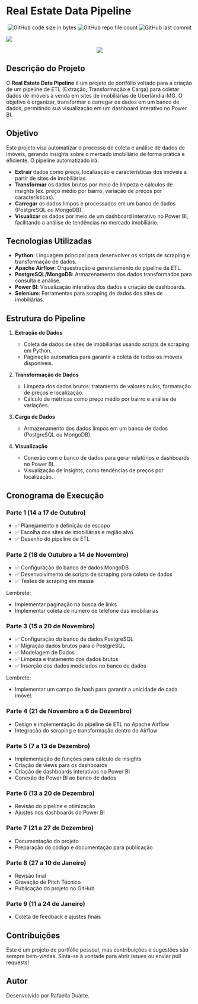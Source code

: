 # Real Estate Data Pipeline

<p align="center">
<img alt="GitHub code size in bytes"  src="https://img.shields.io/github/languages/code-size/rafaelladuarte/real_state_data_pipeline?style=plastic">
<img alt="GitHub repo file count"  src="https://img.shields.io/github/directory-file-count/rafaelladuarte/real_state_data_pipeline?style=plastic">
<img alt="GitHub last commit"  src="https://img.shields.io/github/last-commit/rafaelladuarte/real_state_data_pipeline?style=plastic">
</p>

<img src="images/imoveis.jpeg">

<p align="center">
<img src="https://img.shields.io/static/v1?label=Status&message=Em_Andamento&color=orange&style=for-the-badge"/>
</p>

## Descrição do Projeto

O **Real Estate Data Pipeline** é um projeto de portfólio voltado para a criação de um pipeline de ETL (Extração, Transformação e Carga) para coletar dados de imóveis à venda em sites de imobiliárias de Uberlândia-MG. O objetivo é organizar, transformar e carregar os dados em um banco de dados, permitindo sua visualização em um dashboard interativo no Power BI.

## Objetivo

Este projeto visa automatizar o processo de coleta e análise de dados de imóveis, gerando insights sobre o mercado imobiliário de forma prática e eficiente. O pipeline automatizado irá:

- **Extrair** dados como preço, localização e características dos imóveis a partir de sites de imobiliárias.
- **Transformar** os dados brutos por meio de limpeza e cálculos de insights (ex. preço médio por bairro, variação de preços por características).
- **Carregar** os dados limpos e processados em um banco de dados (PostgreSQL ou MongoDB).
- **Visualizar** os dados por meio de um dashboard interativo no Power BI, facilitando a análise de tendências no mercado imobiliário.

## Tecnologias Utilizadas

- **Python**: Linguagem principal para desenvolver os scripts de scraping e transformação de dados.
- **Apache Airflow**: Orquestração e gerenciamento do pipeline de ETL.
- **PostgreSQL/MongoDB**: Armazenamento dos dados transformados para consulta e análise.
- **Power BI**: Visualização interativa dos dados e criação de dashboards.
- **Selenium**: Ferramentas para scraping de dados dos sites de imobiliárias.

## Estrutura do Pipeline

1. **Extração de Dados**
   - Coleta de dados de sites de imobiliárias usando scripts de scraping em Python.
   - Paginação automática para garantir a coleta de todos os imóveis disponíveis.
   
2. **Transformação de Dados**
   - Limpeza dos dados brutos: tratamento de valores nulos, formatação de preços e localização.
   - Cálculo de métricas como preço médio por bairro e análise de variações.

3. **Carga de Dados**
   - Armazenamento dos dados limpos em um banco de dados (PostgreSQL ou MongoDB).
   
4. **Visualização**
   - Conexão com o banco de dados para gerar relatórios e dashboards no Power BI.
   - Visualização de insights, como tendências de preços por localização.

## Cronograma de Execução

### Parte 1 (14 a 17 de Outubro)
- ✅ Planejamento e definição de escopo
- ✅ Escolha dos sites de imobiliárias e região alvo
- ✅ Desenho do pipeline de ETL

### Parte 2 (18 de Outubro a 14 de Novembro)
- ✅ Configuração do banco de dados MongoDB
- ✅ Desenvolvimento de scripts de scraping para coleta de dados
- ✅ Testes de scraping em massa

Lembrete:
- Implementar paginação na busca de links
- Implementar coleta de numero de telefone das imobiliarias

### Parte 3 (15 a 20 de Novembro)
- ✅ Configuração do banco de dados PostgreSQL
- ✅ Migração dados brutos para o PostgreSQL
- ✅ Modelagem de Dados
- ✅ Limpeza e tratamento dos dados brutos
- ✅ Inserção dos dados modelados no banco de dados

Lembrete:
- Implementar um campo de hash para garantir a unicidade de cada imóvel.

### Parte 4 (21 de Novembro a 6 de Dezembro)
- Design e implementação do pipeline de ETL no Apache Airflow
- Integração do scraping e transformação dentro do Airflow

### Parte 5 (7 a 13 de Dezembro)
- Implementação de funções para cálculo de insights
- Criação de views para os dashboards
- Criação de dashboards interativos no Power BI
- Conexão do Power BI ao banco de dados

### Parte 6 (13 a 20 de Dezembro)
- Revisão do pipeline e otimização
- Ajustes nos dashboards do Power BI

### Parte 7 (21 a 27 de Dezembro)
- Documentação do projeto
- Preparação do código e documentação para publicação

### Parte 8 (27 a 10 de Janeiro)
- Revisão final
- Gravação de Pitch Técnico
- Publicação do projeto no GitHub

### Parte 9 (11 a 24 de Janeiro)
- Coleta de feedback e ajustes finais

## Contribuições

Este é um projeto de portfólio pessoal, mas contribuições e sugestões são sempre bem-vindas. Sinta-se à vontade para abrir issues ou enviar pull requests!

## Autor

Desenvolvido por Rafaella Duarte.
